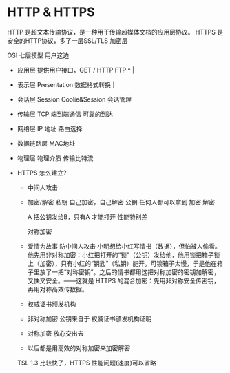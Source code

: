 # HTTP & HTTPS

HTTP 是超文本传输协议，是一种用于传输超媒体文档的应用层协议。
HTTPS 是安全的HTTP协议，多了一层SSL/TLS 加密层

OSI 七层模型
用户这边

- 应用层 提供用户接口，GET / HTTP FTP
  ^
  |

- 表示层 Presentation 数据格式转换
  |
- 会话层 Session Coolie&Session 会话管理
- 传输层 TCP 端到端通信 可靠的到达
- 网络层 IP 地址 路由选择
- 数据链路层 MAC地址
- 物理层 物理介质 传输比特流

- HTTPS 怎么建立?
  - 中间人攻击
  - 加密/解密
    私钥 自己加密，自己解密
    公钥 任何人都可以拿到 加密 解密

    A 把公钥发给B，只有A 才能打开 性能特别差

    对称加密
  - 爱情为故事
    防中间人攻击 小明想给小红写情书（数据），但怕被人偷看。他先用非对称加密：小红把打开的“锁”（公钥）发给他，他用锁把箱子锁上（加密），只有小红的“钥匙”（私钥）能开。可锁箱子太慢，于是他在箱子里放了一把“对称密钥”。之后的情书都用这把对称加密的密钥加解密，又快又安全。——这就是 HTTPS 的混合加密：先用非对称安全传密钥，再用对称高效传数据。

  - 权威证书颁发机构
  - 非对称加密
    公钥来自于 权威证书颁发机构证明
  - 对称加密 放心交出去
  - 以后都是用高效的对称加密来加密解密

  TSL 1.3 比较快了，HTTPS 性能问题(速度)可以省略
